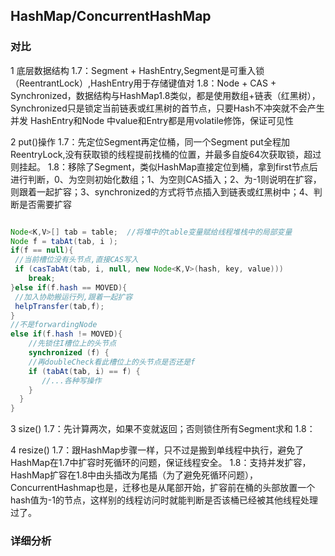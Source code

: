 ## HashMap/ConcurrentHashMap 


### 对比
1 底层数据结构
1.7：Segment + HashEntry,Segment是可重入锁（ReentrantLock）,HashEntry用于存储键值对
1.8：Node + CAS + Synchronized，数据结构与HashMap1.8类似，都是使用数组+链表（红黑树），Synchronized只是锁定当前链表或红黑树的首节点，只要Hash不冲突就不会产生并发
HashEntry和Node 中value和Entry都是用volatile修饰，保证可见性

2 put()操作
1.7：先定位Segment再定位桶，同一个Segment put全程加ReentryLock,没有获取锁的线程提前找桶的位置，并最多自旋64次获取锁，超过则挂起。
1.8：移除了Segment，类似HashMap直接定位到桶，拿到first节点后进行判断，0、为空则初始化数组；1、为空则CAS插入；2、为-1则说明在扩容，则跟着一起扩容；3、synchronized的方式将节点插入到链表或红黑树中；4、判断是否需要扩容
```java

Node<K,V>[] tab = table;  //将堆中的table变量赋给线程堆栈中的局部变量
Node f = tabAt(tab, i );
if(f == null){
 //当前槽位没有头节点,直接CAS写入
 if (casTabAt(tab, i, null, new Node<K,V>(hash, key, value)))
    break;
}else if(f.hash == MOVED){
 //加入协助搬运行列,跟着一起扩容
 helpTransfer(tab,f);
}
//不是forwardingNode
else if(f.hash != MOVED){
    //先锁住I槽位上的头节点
    synchronized (f) {
    //再doubleCheck看此槽位上的头节点是否还是f
    if (tabAt(tab, i) == f) {
       //...各种写操作
    }
  }
}
```
3 size()
1.7：先计算两次，如果不变就返回；否则锁住所有Segment求和
1.8：

4 resize()
1.7：跟HashMap步骤一样，只不过是搬到单线程中执行，避免了HashMap在1.7中扩容时死循环的问题，保证线程安全。
1.8：支持并发扩容，HashMap扩容在1.8中由头插改为尾插（为了避免死循环问题），ConcurrentHashmap也是，迁移也是从尾部开始，扩容前在桶的头部放置一个hash值为-1的节点，这样别的线程访问时就能判断是否该桶已经被其他线程处理过了。


### 详细分析